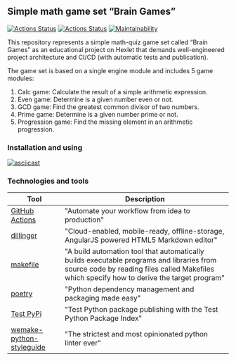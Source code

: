 ## Simple math game set “Brain Games”

[![Actions Status](https://github.com/drowsycoder/python-project-lvl1/actions/workflows/pyci.yml/badge.svg)](https://github.com/drowsycoder/python-project-lvl1/actions)
[![Actions Status](https://github.com/drowsycoder/python-project-lvl1/workflows/hexlet-check/badge.svg)](https://github.com/drowsycoder/python-project-lvl1/actions)
[![Maintainability](https://api.codeclimate.com/v1/badges/bca90cd3d69b3c246e45/maintainability)](https://codeclimate.com/github/drowsycoder/python-project-lvl1/maintainability)

This repository represents a simple math-quiz game set called “Brain Games” as
an educational project on Hexlet that demands well-engineered project
architecture and CI/CD (with automatic tests and publication).

The game set is based on a single engine module and includes 5 game modules:

1. Calc game: Calculate the result of a simple arithmetic expression.
2. Even game: Determine is a given number even or not.
3. GCD game: Find the greatest common divisor of two numbers.
4. Prime game: Determine is a given number prime or not.
5. Progression game: Find the missing element in an arithmetic progression.

### Installation and using

[![asciicast](https://asciinema.org/a/rZ0MTSgwIkQcuK1jEfgtRDHWq.svg)](https://asciinema.org/a/rZ0MTSgwIkQcuK1jEfgtRDHWq)

### Technologies and tools

| Tool | Description |
 ------ | ------ |
| [GitHub Actions](https://github.com/features/actions) | "Automate your workflow from idea to production" |
| [dillinger](https://dillinger.io/) | "Cloud-enabled, mobile-ready, offline-storage, AngularJS powered HTML5 Markdown editor" |
| [makefile](https://en.wikipedia.org/wiki/Make_(software)) | "A build automation tool that automatically builds executable programs and libraries from source code by reading files called Makefiles which specify how to derive the target program" |
| [poetry](https://poetry.eustace.io/) | "Python dependency management and packaging made easy" |
| [Test PyPi](https://test.pypi.org/) | "Test Python package publishing with the Test Python Package Index" |
| [wemake-python-styleguide](https://github.com/wemake-services/wemake-python-styleguide) | "The strictest and most opinionated python linter ever" |
